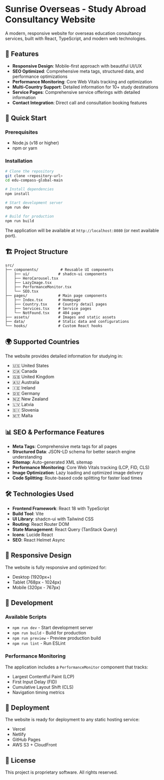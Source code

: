 # Sunrise Overseas - Study Abroad Consultancy Website

A modern, responsive website for overseas education consultancy services, built with React, TypeScript, and modern web technologies.

## 🌟 Features

- **Responsive Design**: Mobile-first approach with beautiful UI/UX
- **SEO Optimized**: Comprehensive meta tags, structured data, and performance optimizations
- **Performance Monitoring**: Core Web Vitals tracking and optimization
- **Multi-Country Support**: Detailed information for 10+ study destinations
- **Service Pages**: Comprehensive service offerings with detailed information
- **Contact Integration**: Direct call and consultation booking features

## 🚀 Quick Start

### Prerequisites
- Node.js (v18 or higher)
- npm or yarn

### Installation

```bash
# Clone the repository
git clone <repository-url>
cd edu-compass-global-main

# Install dependencies
npm install

# Start development server
npm run dev

# Build for production
npm run build
```

The application will be available at `http://localhost:8080` (or next available port).

## 🏗️ Project Structure

```
src/
├── components/          # Reusable UI components
│   ├── ui/             # shadcn-ui components
│   ├── HeroCarousel.tsx
│   ├── LazyImage.tsx
│   ├── PerformanceMonitor.tsx
│   └── SEO.tsx
├── pages/              # Main page components
│   ├── Index.tsx       # Homepage
│   ├── Country.tsx     # Country detail pages
│   ├── Services.tsx    # Service pages
│   └── NotFound.tsx    # 404 page
├── assets/             # Images and static assets
├── data/               # Static data and configurations
└── hooks/              # Custom React hooks
```

## 🌍 Supported Countries

The website provides detailed information for studying in:
- 🇺🇸 United States
- 🇨🇦 Canada  
- 🇬🇧 United Kingdom
- 🇦🇺 Australia
- 🇮🇪 Ireland
- 🇩🇪 Germany
- 🇳🇿 New Zealand
- 🇱🇻 Latvia
- 🇸🇮 Slovenia
- 🇲🇹 Malta

## 📊 SEO & Performance Features

- **Meta Tags**: Comprehensive meta tags for all pages
- **Structured Data**: JSON-LD schema for better search engine understanding
- **Sitemap**: Auto-generated XML sitemap
- **Performance Monitoring**: Core Web Vitals tracking (LCP, FID, CLS)
- **Image Optimization**: Lazy loading and optimized image delivery
- **Code Splitting**: Route-based code splitting for faster load times

## 🛠️ Technologies Used

- **Frontend Framework**: React 18 with TypeScript
- **Build Tool**: Vite
- **UI Library**: shadcn-ui with Tailwind CSS
- **Routing**: React Router DOM
- **State Management**: React Query (TanStack Query)
- **Icons**: Lucide React
- **SEO**: React Helmet Async

## 📱 Responsive Design

The website is fully responsive and optimized for:
- Desktop (1920px+)
- Tablet (768px - 1024px)
- Mobile (320px - 767px)

## 🔧 Development

### Available Scripts

- `npm run dev` - Start development server
- `npm run build` - Build for production
- `npm run preview` - Preview production build
- `npm run lint` - Run ESLint

### Performance Monitoring

The application includes a `PerformanceMonitor` component that tracks:
- Largest Contentful Paint (LCP)
- First Input Delay (FID)
- Cumulative Layout Shift (CLS)
- Navigation timing metrics

## 🚀 Deployment

The website is ready for deployment to any static hosting service:
- Vercel
- Netlify
- GitHub Pages
- AWS S3 + CloudFront

## 📄 License

This project is proprietary software. All rights reserved.
